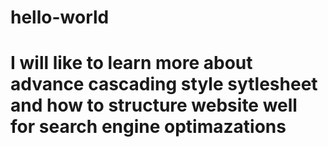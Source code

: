 # hello-world

# I will like to learn more about advance cascading style sytlesheet and how to structure website well for search engine optimazations